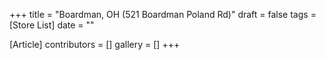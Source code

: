 +++
title = "Boardman, OH (521 Boardman Poland Rd)"
draft = false
tags = [Store List]
date = ""

[Article]
contributors = []
gallery = []
+++